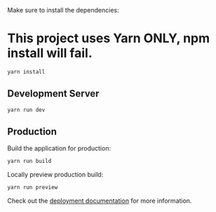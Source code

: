 Make sure to install the dependencies:
# This project uses Yarn ONLY, npm install will fail.
```bash
yarn install
```


## Development Server

```bash
yarn run dev
```


## Production

Build the application for production:

```bash
yarn run build
```

Locally preview production build:

```bash
yarn run preview
```

Check out the [deployment documentation](https://nuxt.com/docs/getting-started/deployment) for more information.
